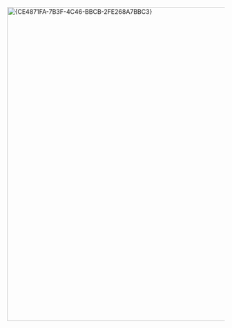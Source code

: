 <img width="1359" height="729" alt="{CE4871FA-7B3F-4C46-BBCB-2FE268A7BBC3}" src="https://github.com/user-attachments/assets/4d3b52ac-b063-4c5e-9b60-20061ae46b64" />
